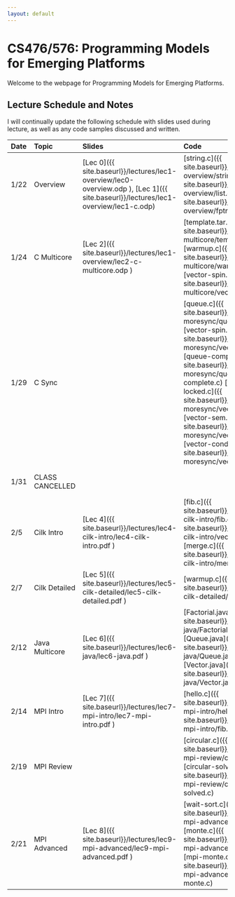 ```yaml
---
layout: default
---
```


# CS476/576: Programming Models for Emerging Platforms

Welcome to the webpage for Programming Models for Emerging Platforms. 

## Lecture Schedule and Notes

I will continually update the following schedule with slides used during lecture, as well as any code samples discussed and written. 

| Date     | Topic      | Slides      |Code       | Notes     |
|:---------|:-----------|:------------|:----------|:----------|
| 1/22     | Overview   | [Lec 0]({{ site.baseurl}}/lectures/lec1-overview/lec0-overview.odp ), [Lec 1]({{ site.baseurl}}/lectures/lec1-overview/lec1-c.odp) | [string.c]({{ site.baseurl}}/lectures/lec1-overview/string.c ) [list.c]({{ site.baseurl}}/lectures/lec1-overview/list.c ) [fptr.c]({{ site.baseurl}}/lectures/lec1-overview/fptr.c )        | Assignment #0 Assigned |
| 1/24     | C Multicore  | [Lec 2]({{ site.baseurl}}/lectures/lec1-overview/lec2-c-multicore.odp ) | [template.tar.gz]({{ site.baseurl}}/lectures/lec2-multicore/templates.tar.gz) [warmup.c]({{ site.baseurl}}/lectures/lec2-multicore/warmup.c) [vector-spin.c]({{ site.baseurl}}/lectures/lec2-multicore/vector-spin.c)| |
| 1/29     | C Sync  | | [queue.c]({{ site.baseurl}}/lectures/lec3-moresync/queue.c) [vector-spin.c]({{ site.baseurl}}/lectures/lec3-moresync/vector-spin.c) [queue-complete.c]({{ site.baseurl}}/lectures/lec3-moresync/queue-complete.c) [vector-locked.c]({{ site.baseurl}}/lectures/lec3-moresync/vector-locked.c) [vector-sem.c]({{ site.baseurl}}/lectures/lec3-moresync/vector-sem.c) [vector-cond.c]({{ site.baseurl}}/lectures/lec3-moresync/vector-cond.c)     | |
| 1/31     | CLASS CANCELLED  |      |            | Assignment #1 Assigned |
| 2/5      | Cilk Intro  |[Lec 4]({{ site.baseurl}}/lectures/lec4-cilk-intro/lec4-cilk-intro.pdf ) | [fib.c]({{ site.baseurl}}/lectures/lec4-cilk-intro/fib.c) [vector.c]({{ site.baseurl}}/lectures/lec4-cilk-intro/vector.c) [merge.c]({{ site.baseurl}}/lectures/lec4-cilk-intro/merge.c)      | |
| 2/7      | Cilk Detailed  | [Lec 5]({{ site.baseurl}}/lectures/lec5-cilk-detailed/lec5-cilk-detailed.pdf ) | [warmup.c]({{ site.baseurl}}/lectures/lec5-cilk-detailed/warmup.c)      | |
| 2/12      | Java Multicore  | [Lec 6]({{ site.baseurl}}/lectures/lec6-java/lec6-java.pdf ) | [Factorial.java]({{ site.baseurl}}/lectures/lec6-java/Factorial.java) [Queue.java]({{ site.baseurl}}/lectures/lec6-java/Queue.java) [Vector.java]({{ site.baseurl}}/lectures/lec6-java/Vector.java) | | 
| 2/14      | MPI Intro  | [Lec 7]({{ site.baseurl}}/lectures/lec7-mpi-intro/lec7-mpi-intro.pdf ) | [hello.c]({{ site.baseurl}}/lectures/lec7-mpi-intro/hello.c) [fib.c]({{ site.baseurl}}/lectures/lec7-mpi-intro/fib.c) | | 
| 2/19      | MPI Review  | | [circular.c]({{ site.baseurl}}/lectures/lec8-mpi-review/circular.c) [circular-solved.c]({{ site.baseurl}}/lectures/lec8-mpi-review/circular-solved.c)  | | 
| 2/21      | MPI Advanced  | [Lec 8]({{ site.baseurl}}/lectures/lec9-mpi-advanced/lec9-mpi-advanced.pdf )  | [wait-sort.c]({{ site.baseurl}}/lectures/lec9-mpi-advanced/wait-sort.c) [monte.c]({{ site.baseurl}}/lectures/lec9-mpi-advanced/monte.c) [mpi-monte.c]({{ site.baseurl}}/lectures/lec9-mpi-advanced/mpi-monte.c)   | | 
